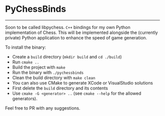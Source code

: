 # PyChessBinds
---

Soon to be called libpychess. `C++` bindings for my own Python implementation of Chess.
This will be implemented alongside the (currently private) Python application to enhance the speed of game generation.

To install the binary:
- Create a `build` directory (`mkdir build` and `cd ./build`)
- Run `cmake ..`
- Build the project with `make`
- Run the binary with `./pychessbinds`
- Clean the build directory with `make clean`
- You can also use CMake to generate XCode or VisualStudio solutions 
- First delete the `build` directory and its contents
- Use `cmake -G <generator> ..` (see `cmake --help` for the allowed generators).

Feel free to PR with any suggestions.
